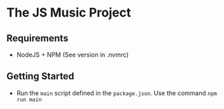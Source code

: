 # The JS Music Project

## Requirements

 * NodeJS + NPM (See version in .nvmrc)

## Getting Started

 * Run the `main` script defined in the `package.json`. Use the command ```npm run main```
